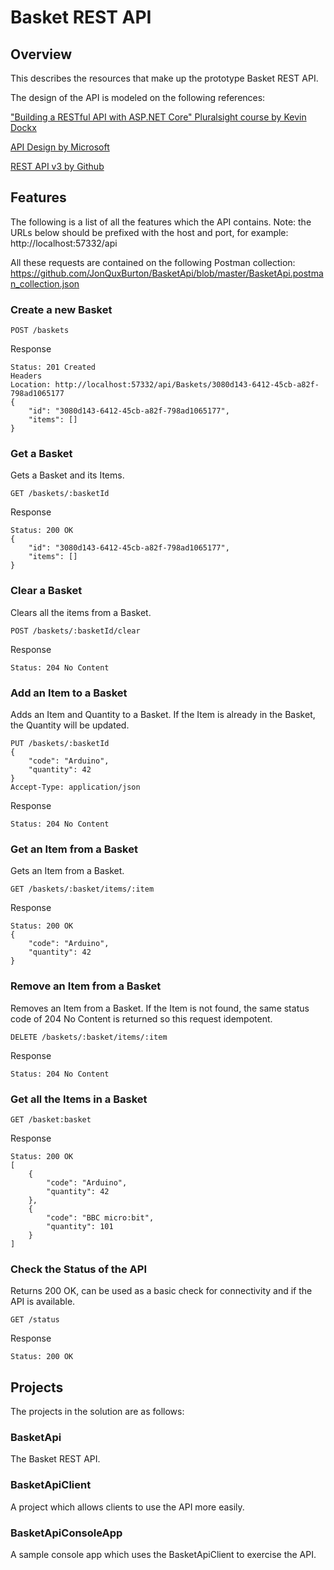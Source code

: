 # Basket REST API

## Overview

This describes the resources that make up the prototype Basket REST API.

The design of the API is modeled on the following references:

["Building a RESTful API with ASP.NET Core" Pluralsight course by Kevin Dockx](https://app.pluralsight.com/library/courses/asp-dot-net-core-restful-api-building/table-of-contents)

[API Design by Microsoft](https://docs.microsoft.com/en-us/azure/architecture/best-practices/api-design)

[REST API v3 by Github](https://developer.github.com/v3/)

## Features

The following is a list of all the features which the API contains.
Note: the URLs below should be prefixed with the host and port, for example: http://localhost:57332/api

All these requests are contained on the following Postman collection: https://github.com/JonQuxBurton/BasketApi/blob/master/BasketApi.postman_collection.json


### Create a new Basket
```
POST /baskets
```

Response
```
Status: 201 Created
Headers
Location: http://localhost:57332/api/Baskets/3080d143-6412-45cb-a82f-798ad1065177
{
    "id": "3080d143-6412-45cb-a82f-798ad1065177",
    "items": []
}	
```

### Get a Basket
Gets a Basket and its Items.
```
GET /baskets/:basketId
```
Response
```
Status: 200 OK
{
    "id": "3080d143-6412-45cb-a82f-798ad1065177",
    "items": []
}
```
	
### Clear a Basket
Clears all the items from a Basket.

```
POST /baskets/:basketId/clear
```
Response
```
Status: 204 No Content
```

### Add an Item to a Basket
Adds an Item and Quantity to a Basket. If the Item is already in the Basket, the Quantity will be updated.
```
PUT /baskets/:basketId
{
	"code": "Arduino",
	"quantity": 42
}
Accept-Type: application/json
```

Response 
```
Status: 204 No Content
```

### Get an Item from a Basket
Gets an Item from a Basket.
```
GET /baskets/:basket/items/:item
```

Response
```
Status: 200 OK
{
    "code": "Arduino",
    "quantity": 42
}
```

### Remove an Item from a Basket
Removes an Item from a Basket. If the Item is not found, the same status code of 204 No Content is returned so this request idempotent.
```
DELETE /baskets/:basket/items/:item
```

Response
```
Status: 204 No Content
```

### Get all the Items in a Basket
```
GET /basket:basket
```
Response
```
Status: 200 OK
[
    {
        "code": "Arduino",
        "quantity": 42
    },
    {
        "code": "BBC micro:bit",
        "quantity": 101
    }
]
```

### Check the Status of the API
Returns 200 OK, can be used as a basic check for connectivity and if the API is available.
```
GET /status
```
Response
```
Status: 200 OK
```
		
## Projects

The projects in the solution are as follows:

### BasketApi
The Basket REST API.

### BasketApiClient
A project which allows clients to use the API more easily.

### BasketApiConsoleApp
A sample console app which uses the BasketApiClient to exercise the API.
